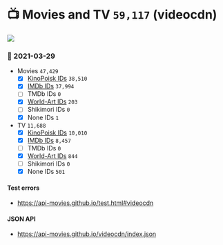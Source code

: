 # :tv: Movies and TV `59,117` (videocdn)

<a href="https://API-Movies.github.io"><img src="https://API-Movies.github.io/banner.png?cache"></a>

### :date: 2021-03-29
- Movies `47,429`
  - [x] <a href="https://API-Movies.github.io/videocdn/movie_kinopoisk_ids.json">KinoPoisk IDs</a> `38,510`
  - [x] <a href="https://API-Movies.github.io/videocdn/movie_imdb_ids.json">IMDb IDs</a> `37,994`
  - [ ] TMDb IDs `0`
  - [x] <a href="https://API-Movies.github.io/videocdn/movie_world_art_ids.json">World-Art IDs</a> `203`
  - [ ] Shikimori IDs `0`
  - [x] None IDs `1`
- TV `11,688`
  - [x] <a href="https://API-Movies.github.io/videocdn/tv_kinopoisk_ids.json">KinoPoisk IDs</a> `10,010`
  - [x] <a href="https://API-Movies.github.io/videocdn/tv_imdb_ids.json">IMDb IDs</a> `8,457`
  - [ ] TMDb IDs `0`
  - [x] <a href="https://API-Movies.github.io/videocdn/tv_world_art_ids.json">World-Art IDs</a> `844`
  - [ ] Shikimori IDs `0`
  - [x] None IDs `501`
#### Test errors
- <a href='https://api-movies.github.io/test.html#videocdn'>https://api-movies.github.io/test.html#videocdn</a>
#### JSON API
- <a href='https://api-movies.github.io/videocdn/index.json'>https://api-movies.github.io/videocdn/index.json</a>
